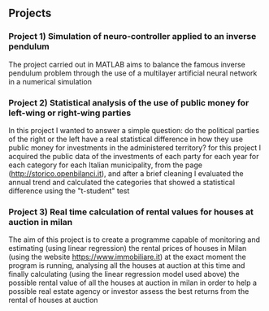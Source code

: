 ## Projects
### Project 1) Simulation of neuro-controller applied to an inverse pendulum
The project carried out in MATLAB aims to balance the famous inverse pendulum problem through the use of a multilayer artificial neural network in a numerical simulation
### Project 2) Statistical analysis of the use of public money for left-wing or right-wing parties
In this project I wanted to answer a simple question: do the political parties of the right or the left have a real statistical difference in how they use public money for investments in the administered territory?
for this project I acquired the public data of the investments of each party for each year for each category for each Italian municipality, from the page (http://storico.openbilanci.it), and after a brief cleaning I evaluated the annual trend and calculated the categories that showed a statistical difference using the "t-student" test

### Project 3) Real time calculation of rental values for houses at auction in milan
The aim of this project is to create a programme capable of monitoring and estimating (using linear regression) the rental prices of houses in Milan (using the website https://www.immobiliare.it) at the exact moment the program is running, analysing all the houses at auction at this time and finally calculating (using the linear regression model used above) the possible rental value of all the houses at auction in milan in order to help a possible real estate agency or investor assess the best returns from the rental of houses at auction
